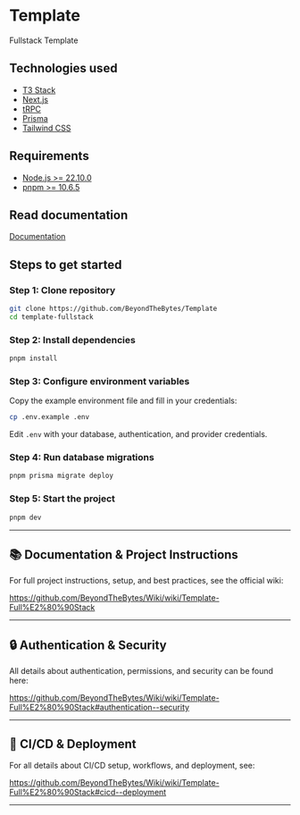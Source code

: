 # Template

Fullstack Template

## Technologies used

- [T3 Stack](https://create.t3.gg/)
- [Next.js](https://nextjs.org)
- [tRPC](https://trpc.io)
- [Prisma](https://prisma.io)
- [Tailwind CSS](https://tailwindcss.com)

## Requirements

- [Node.js >= 22.10.0](https://nodejs.org)
- [pnpm >= 10.6.5](https://pnpm.io)

## Read documentation

[Documentation](https://github.com/BeyondTheBytes/Wiki/wiki/Template-Full%E2%80%90Stack)

## Steps to get started

### Step 1: Clone repository

```bash
git clone https://github.com/BeyondTheBytes/Template
cd template-fullstack
```

### Step 2: Install dependencies

```bash
pnpm install
```

### Step 3: Configure environment variables

Copy the example environment file and fill in your credentials:

```bash
cp .env.example .env
```

Edit `.env` with your database, authentication, and provider credentials.

### Step 4: Run database migrations

```bash
pnpm prisma migrate deploy
```

### Step 5: Start the project

```bash
pnpm dev
```

---

## 📚 Documentation & Project Instructions

For full project instructions, setup, and best practices, see the official wiki:

https://github.com/BeyondTheBytes/Wiki/wiki/Template-Full%E2%80%90Stack

---

## 🔒 Authentication & Security

All details about authentication, permissions, and security can be found here:

https://github.com/BeyondTheBytes/Wiki/wiki/Template-Full%E2%80%90Stack#authentication--security

---

## 🚀 CI/CD & Deployment

For all details about CI/CD setup, workflows, and deployment, see:

https://github.com/BeyondTheBytes/Wiki/wiki/Template-Full%E2%80%90Stack#cicd--deployment

---

